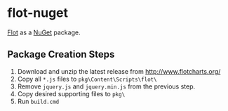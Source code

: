 flot-nuget
==========

[Flot](http://www.flotcharts.org/) as a [NuGet](https://nuget.org/) package.


Package Creation Steps
--------------------------

1. Download and unzip the latest release from http://www.flotcharts.org/
2. Copy all `*.js` files to `pkg\Content\Scripts\flot\`
3. Remove `jquery.js` and `jquery.min.js` from the previous step.
4. Copy desired supporting files to `pkg\`
5. Run `build.cmd`